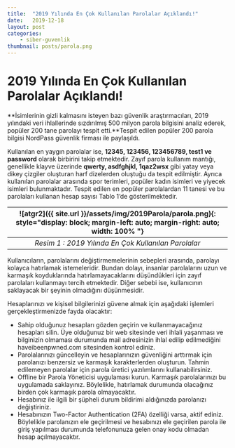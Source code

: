 ```yaml
---
title:  "2019 Yılında En Çok Kullanılan Parolalar Açıklandı!"
date:   2019-12-18
layout: post
categories: 
    - siber-guvenlik
thumbnail: posts/parola.png
---
```


# 2019 Yılında En Çok Kullanılan Parolalar Açıklandı!

**İsimlerinin gizli kalmasını isteyen bazı güvenlik araştırmacıları, 2019 yılındaki veri ihlallerinde sızdırılmış 500 milyon parola bilgisini analiz ederek, popüler 200 tane parolayı tespit etti.**Tespit edilen popüler 200 parola bilgisi NordPass güvenlik firması ile paylaşıldı. 

Kullanılan en yaygın parolalar ise, **12345, 123456, 123456789, test1 ve password** olarak birbirini takip etmektedir. Zayıf parola kullanım mantığı, genellikle klayve üzerinde **qwerty, asdfghjkl, 1qaz2wsx** gibi yatay veya dikey çizgiler oluşturan harf dizelerden oluştuğu da tespit edilmiştir. Ayrıca kullanılan parolalar arasında spor terimleri, popüler kadın isimleri ve yiyecek isimleri bulunmaktadır. Tespit edilen en popüler parolalardan 11 tanesi ve bu parolaları kullanan hesap sayısı Tablo 1’de gösterilmektedir.

| ![atgr2]({{ site.url }}/assets/img/2019Parola/parola.png){: style="display: block; margin-left: auto; margin-right: auto; width: 100% "} |
|:--:|
| *Resim 1 : 2019 Yılında En Çok Kullanılan Parolalar* |


Kullanıcıların, parolalarını değiştirmemelerinin sebepleri arasında, parolayı kolayca hatırlamak istemeleridir. Bundan dolayı, insanlar parolalarını uzun ve karmaşık koyduklarında hatırlamayacaklarını düşündükleri için zayıf parolaları kullanmayı tercih etmektedir. Diğer sebebi ise, kullanıcının saklayacak bir şeyinin olmadığını düşünmesidir. 

Hesaplarınızı ve kişisel bilgilerinizi güvene almak için aşağıdaki işlemleri gerçekleştirmenizde fayda olacaktır:
-	Sahip olduğunuz hesapları gözden geçirin ve kullanmayacağınız hesapları silin. Üye olduğunuz bir web sitesinde veri ihlali yaşanması ve bilginizin olmaması durumunda mail adresinizin ihlal edilip edilmediğini haveibeenpwned.com sitesinden kontrol ediniz.
-	Parolalarınızı güncelleyin ve hesaplarınızın güvenliğini arttırmak için parolanızı benzersiz ve karmaşık karakterlerden oluşturun. Tahmin edilemeyen parolalar için parola üretici yazılımlarını kullanabilirsiniz.
-	Offline bir Parola Yöneticisi uygulaması kurun. Karmaşık parolalarınızı bu uygulamada saklayınız. Böylelikle, hatırlamak durumunda olacağınız birden çok karmaşık parola olmayacaktır.
-	Hesabınız ile ilgili bir şüpheli durum bildirimi aldığınızda parolanızı değiştiriniz.
-	Hesabınızın Two-Factor Authentication (2FA) özelliği varsa, aktif ediniz. Böylelikle parolanızın ele geçirilmesi ve hesabınızı ele geçirilen parola ile giriş yapılması durumunda telefonunuza gelen onay kodu olmadan hesap açılmayacaktır.


